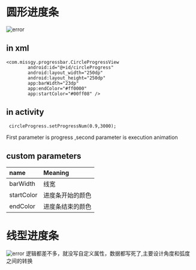 # 圆形进度条
![error](https://github.com/MissGongYi/CircleProgressBar/blob/master/preview/show.gif)
## in xml
```
<com.missgy.progressbar.CircleProgressView
        android:id="@+id/circleProgress"
        android:layout_width="250dp"
        android:layout_height="250dp"
        app:barWidth="23dp"
        app:endColor="#ff0000"
        app:startColor="#00ff08" />
```
## in activity
```
 circleProgress.setProgressNum(0.9,3000);
 ```
 First parameter is progress ,second parameter is execution animation
 ## custom parameters
 |name|Meaning|
|:---|:---|
|barWidth|线宽|
|startColor|进度条开始的颜色|
|endColor|进度条结束的颜色|
# 线型进度条
![error](https://github.com/MissGongYi/CircleProgressBar/blob/master/preview/show2.gif)
逻辑都差不多，就没写自定义属性，数据都写死了,主要设计角度和弧度之间的转换
